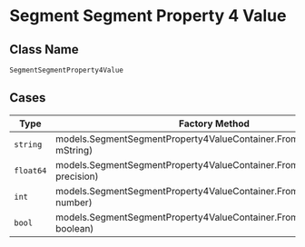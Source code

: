 
# Segment Segment Property 4 Value

## Class Name

`SegmentSegmentProperty4Value`

## Cases

| Type | Factory Method |
|  --- | --- |
| `string` | models.SegmentSegmentProperty4ValueContainer.FromString(string mString) |
| `float64` | models.SegmentSegmentProperty4ValueContainer.FromPrecision(float64 precision) |
| `int` | models.SegmentSegmentProperty4ValueContainer.FromNumber(int number) |
| `bool` | models.SegmentSegmentProperty4ValueContainer.FromBoolean(bool boolean) |

